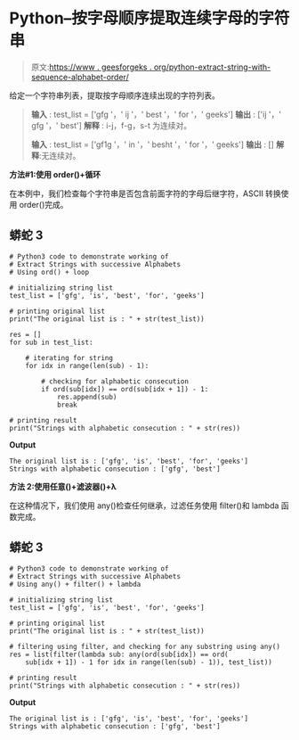 # Python–按字母顺序提取连续字母的字符串

> 原文:[https://www . geesforgeks . org/python-extract-string-with-sequence-alphabet-order/](https://www.geeksforgeeks.org/python-extract-strings-with-successive-alphabets-in-alphabetical-order/)

给定一个字符串列表，提取按字母顺序连续出现的字符列表。

> **输入** : test_list = ['gfg '，' ij '，' best '，' for '，' geeks']
> **输出** : ['ij '，' gfg '，' best']
> **解释** : i-j，f-g，s-t 为连续对。
> 
> **输入** : test_list = ['gf1g '，' in '，' besht '，' for '，' geeks']
> **输出** : []
> **解释**:无连续对。

**方法#1:使用 order()+循环**

在本例中，我们检查每个字符串是否包含前面字符的字母后继字符，ASCII 转换使用 order()完成。

## 蟒蛇 3

```
# Python3 code to demonstrate working of 
# Extract Strings with successive Alphabets
# Using ord() + loop

# initializing string list
test_list = ['gfg', 'is', 'best', 'for', 'geeks']

# printing original list
print("The original list is : " + str(test_list))

res = []
for sub in test_list:

    # iterating for string 
    for idx in range(len(sub) - 1):

        # checking for alphabetic consecution
        if ord(sub[idx]) == ord(sub[idx + 1]) - 1:
            res.append(sub)
            break

# printing result 
print("Strings with alphabetic consecution : " + str(res))
```

**Output**

```
The original list is : ['gfg', 'is', 'best', 'for', 'geeks']
Strings with alphabetic consecution : ['gfg', 'best']

```

**方法 2:使用任意()+滤波器()+λ**

在这种情况下，我们使用 any()检查任何继承，过滤任务使用 filter()和 lambda 函数完成。

## 蟒蛇 3

```
# Python3 code to demonstrate working of
# Extract Strings with successive Alphabets
# Using any() + filter() + lambda

# initializing string list
test_list = ['gfg', 'is', 'best', 'for', 'geeks']

# printing original list
print("The original list is : " + str(test_list))

# filtering using filter, and checking for any substring using any()
res = list(filter(lambda sub: any(ord(sub[idx]) == ord(
    sub[idx + 1]) - 1 for idx in range(len(sub) - 1)), test_list))

# printing result
print("Strings with alphabetic consecution : " + str(res))
```

**Output**

```
The original list is : ['gfg', 'is', 'best', 'for', 'geeks']
Strings with alphabetic consecution : ['gfg', 'best']

```
